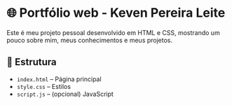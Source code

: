 # 🌐 Portfólio web - Keven Pereira Leite

Este é meu projeto pessoal desenvolvido em HTML e CSS, mostrando um pouco sobre mim, meus conhecimentos e meus projetos.

## 📁 Estrutura
- `index.html` – Página principal
- `style.css` – Estilos
- `script.js` – (opcional) JavaScript

